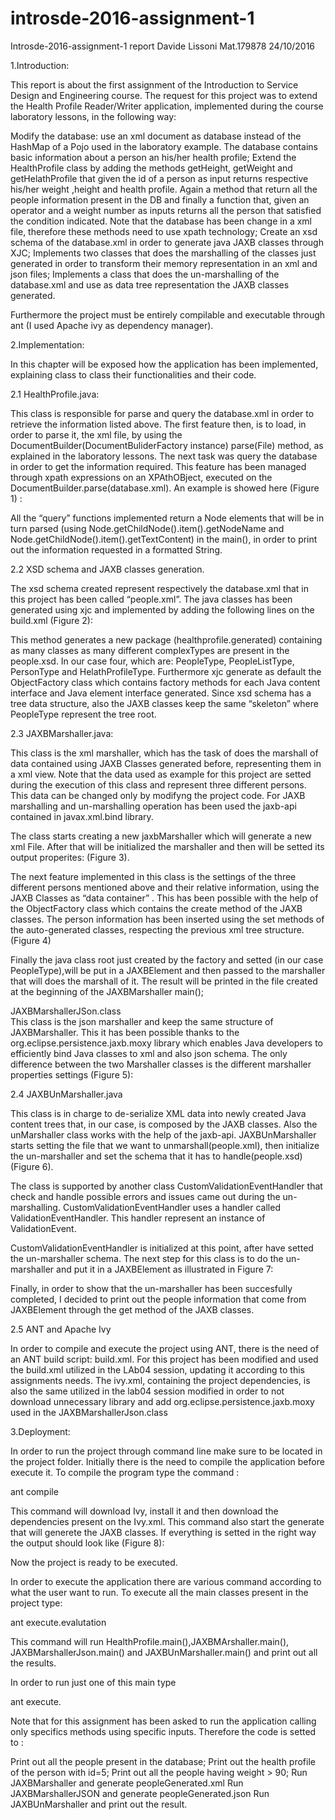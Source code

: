 # introsde-2016-assignment-1
Introsde-2016-assignment-1 report
Davide Lissoni Mat.179878
24/10/2016


1.Introduction:

This report is about the first assignment  of the Introduction to Service Design and Engineering
course.
The request for this project was to extend the Health Profile Reader/Writer application, implemented during the course laboratory lessons, in the following way:

Modify the database: use an xml document as database instead of the HashMap of a Pojo  used in the laboratory example.
The database contains basic information about a person an his/her health profile;
Extend the HealthProfile class by adding the methods getHeight, getWeight and getHelathProfile that given the id of a person as input returns respective his/her weight ,height and health profile. Again a method that return all the people information present in the DB and finally a function that, given an operator and a weight number as inputs returns all the person that satisfied the condition indicated. 
Note that the database has been change in a xml file, therefore these methods need to use xpath technology;
Create an xsd schema of the database.xml in order to generate java JAXB  classes through XJC;
Implements two classes that does the marshalling of the classes just generated in order to transform their memory representation in an xml and json files;
Implements a class that does the un-marshalling  of the database.xml and use as data tree representation the JAXB classes generated.

Furthermore the project  must be entirely compilable and executable through ant (I used Apache ivy as dependency manager).


2.Implementation:

In this chapter will be exposed how the application has been implemented, explaining class to class their functionalities and  their code.

2.1 HealthProfile.java:

This class is responsible for parse and query the database.xml in order to retrieve the information listed above.
The first feature then, is to load, in order to parse it, the xml file, by using the DocumentBuilder(DocumentBuliderFactory instance) parse(File) method,  as explained in the laboratory lessons. 
The next task was query the database in order to get the information required. This feature has been managed through xpath expressions on an XPAthOBject, executed on the DocumentBuilder.parse(database.xml). An example is showed here (Figure 1) :



All the “query” functions implemented return a Node elements that will be in turn parsed (using Node.getChildNode().item().getNodeName and Node.getChildNode().item().getTextContent) in the main(), in order to print out the information requested in a formatted String.<figura forse>


2.2 XSD schema and JAXB classes generation.

The xsd schema created represent respectively the database.xml that in this project has been called “people.xml”. 
The java classes has been generated using xjc and implemented by adding the following lines on the build.xml (Figure 2):


This method generates a new package (healthprofile.generated) containing as many classes as many different complexTypes are present in the people.xsd. In our case four, which are:
PeopleType, PeopleListType, PersonType and HelathProfileType. 
Furthermore xjc generate as default the ObjectFactory class which contains factory methods for each Java content interface and Java element interface generated.
Since  xsd schema has a tree data structure, also the JAXB classes keep the same “skeleton” where PeopleType represent the tree root.


2.3 JAXBMarshaller.java: 

This class is the xml marshaller, which has the task of does the marshall of data contained using JAXB Classes generated before, representing them in a xml view. 
Note that the data used as example for this project are setted during the execution of this class and represent three different persons. 
This data can be changed only by modifyng the project code.
For JAXB marshalling and un-marshalling operation has been used the jaxb-api contained in javax.xml.bind library.

The class starts creating a new jaxbMarshaller which will generate a new xml File.
After that will be initialized the marshaller and then will be setted its output properites: (Figure 3).



The next feature implemented in this class is the settings of the three different persons mentioned above and their relative information, using the JAXB Classes as “data container” .  This has been possible with the help of the ObjectFactory class which contains the create method of the JAXB classes. 
The person information has been inserted using the set methods of the auto-generated classes, respecting the previous xml tree structure.(Figure 4)











Finally the java class root just created by the factory and setted (in our case PeopleType),will be put in a JAXBElement and then passed to the marshaller that will does the marshall of it. 
The result will be printed in the file created at the beginning of the JAXBMarshaller main();

JAXBMarshallerJSon.class  
This class is the json marshaller and keep the same structure of JAXBMarshaller. This it has been possible thanks to the org.eclipse.persistence.jaxb.moxy library which enables Java developers to efficiently bind Java classes to xml and also json schema.
The only difference between the two Marshaller classes is the different marshaller properties settings (Figure 5):














2.4 JAXBUnMarshaller.java

This class is in charge to de-serialize XML data into newly created Java content trees that, in our case, is composed by the JAXB classes.
Also the unMarshaller class works with the help of the jaxb-api.
JAXBUnMarshaller starts setting the file that we want to unmarshall(people.xml), then initialize the un-marshaller and set the schema that it has to handle(people.xsd)(Figure 6).











The class is supported by another class CustomValidationEventHandler that check and handle possible errors and issues came out during the un-marshalling. CustomValidationEventHandler uses a handler called ValidationEventHandler. This handler represent an instance of ValidationEvent.

CustomValidationEventHandler is initialized at this point, after have setted the un-marshaller schema.
The next step for this class is to do the un-marshaller and put it in a JAXBElement as illustrated in Figure 7:



Finally, in order to show that the un-marshaller has been succesfully completed, I decided to print out the people information that come from  JAXBElement through the get method of the JAXB classes.


2.5 ANT and Apache Ivy

In order to compile and execute the project using ANT, there is the need of an ANT build script: build.xml.
For this project has been modified and used the build.xml utilized in the LAb04 session, updating it according to this assignments needs.
The ivy.xml, containing the project dependencies, is also the same utilized in the lab04 session modified in order to not download unnecessary library and add  org.eclipse.persistence.jaxb.moxy used in the JAXBMarshallerJson.class


3.Deployment:

In order to run the project through command line make sure to be located in the project folder.
Initially there is the need to compile the application before execute it.
To compile the program type the command :

ant compile

This command will download Ivy, install it and then download the dependencies present on the Ivy.xml.
This command also start the generate that will generete the JAXB classes. 
If everything is setted in the right way the output should look like (Figure 8):


Now the project is ready to be executed.

In order to execute the application there are various command  according to what the user want to run.
To execute all the main classes present in the project type:

ant execute.evalutation

This command will run HealthProfile.main(),JAXBMArshaller.main(), JAXBMarshallerJson.main() and JAXBUnMarshaller.main() and print out all the results.

In order to run just one of this main type

ant execute.<Class name>

Note that for this assignment has been asked to run the application calling only specifics methods using specific inputs. Therefore the code is setted to :

Print out all the people present in the database;
Print out the health profile of the person with id=5;
Print out all the people having weight > 90;
Run JAXBMarshaller and generate peopleGenerated.xml
Run JAXBMarshallerJSON and generate peopleGenerated.json
Run JAXBUnMarshaller and print out the result.
